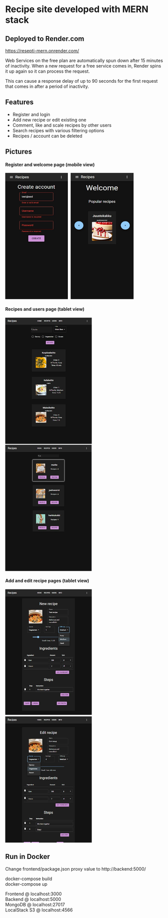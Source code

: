 # Recipe site developed with MERN stack  

## Deployed to Render.com
https://resepti-mern.onrender.com/  

Web Services on the free plan are automatically spun down after 15 minutes of inactivity. When a new request for a free service comes in, Render spins it up again so it can process the request.

This can cause a response delay of up to 90 seconds for the first request that comes in after a period of inactivity.  

## 


## Features  
- Register and login
- Add new recipe or edit existing one
- Comment, like and scale recipes by other users
- Search recipes with various filtering options
- Recipes / account can be deleted  


## Pictures  
#### Register and welcome page (mobile view)  
<img src="https://github.com/tlehikoinen/recipe-site/blob/main/pics/create_account_phone.JPG?raw=true" height=400px, width=200x>&nbsp; <img src="https://github.com/tlehikoinen/recipe-site/blob/main/pics/welcome_phone.JPG?raw=true" height=400px, width=200x>  

#### Recipes and users page (tablet view) 
<img src="https://github.com/tlehikoinen/recipe-site/blob/main/pics/recipes.JPG?raw=true" height=400px, width=275x>&nbsp; <img src="https://github.com/tlehikoinen/recipe-site/blob/main/pics/users.JPG?raw=true" height=400px, width=275x>

#### Add and edit recipe pages (tablet view) 
<img src="https://github.com/tlehikoinen/recipe-site/blob/main/pics/add_recipe.JPG?raw=true" height=400px, width=275x>&nbsp; <img src="https://github.com/tlehikoinen/recipe-site/blob/main/pics/edit_recipe.JPG?raw=true" height=400px, width=275x>



## Run in Docker
Change frontend/package.json proxy value to http://backend:5000/  

docker-compose build  
docker-compose up  

Frontend @ localhost:3000  
Backend @ localhost:5000  
MongoDB @ localhost:27017  
LocalStack S3 @ localhost:4566  
